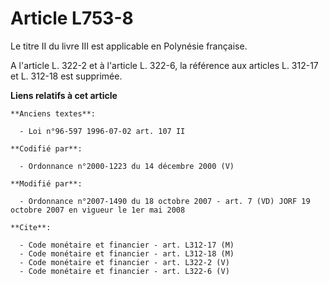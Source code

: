 # Article L753-8

Le titre II du livre III est applicable en Polynésie française.

A l'article L. 322-2 et à l'article L. 322-6, la référence aux articles L. 312-17 et L. 312-18 est supprimée.

**Liens relatifs à cet article**

	**Anciens textes**:

	  - Loi n°96-597 1996-07-02 art. 107 II

	**Codifié par**:

	  - Ordonnance n°2000-1223 du 14 décembre 2000 (V)

	**Modifié par**:

	  - Ordonnance n°2007-1490 du 18 octobre 2007 - art. 7 (VD) JORF 19 octobre 2007 en vigueur le 1er mai 2008

	**Cite**:

	  - Code monétaire et financier - art. L312-17 (M)
	  - Code monétaire et financier - art. L312-18 (M)
	  - Code monétaire et financier - art. L322-2 (V)
	  - Code monétaire et financier - art. L322-6 (V)
